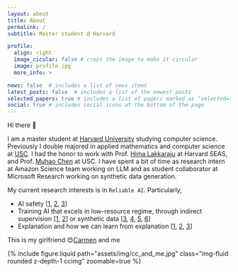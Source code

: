 ```yaml
---
layout: about
title: About
permalink: /
subtitle: Master student @ Harvard

profile:
  align: right
  image_cicular: false # crops the image to make it circular
  image: profile.jpg
  more_info: >

news: false  # includes a list of news items
latest_posts: false  # includes a list of the newest posts
selected_papers: true # includes a list of papers marked as "selected={true}"
social: true # includes social icons at the bottom of the page
---
```


<style type="text/css">
  .ccimg {
    max-width: 350px; width: 100%;
    display: block;
    margin-left: auto;
    margin-right: auto;
  }
</style>

Hi there 👋

I am a master student at [Harvard University](https://www.harvard.edu/) studying computer science.
Previously I double majored in applied mathematics and computer science at [USC](https://www.usc.edu/).
I had the honor to work with Prof. [Hima Lakkaraju](https://himalakkaraju.github.io/) at Harvard SEAS, and Prof. [Muhao Chen](https://muhaochen.github.io/) at USC.
I have spent a bit of time as research intern at Amazon Science team working on LLM and as student collaborator at Microsoft Research working on synthetic data generation. 

My current research interests is in `Reliable AI`. Particularly,
- AI safety [[1](https://arxiv.org/pdf/2305.14710.pdf), [2](https://arxiv.org/pdf/2311.09763.pdf), [3](https://arxiv.org/abs/2401.12255)]
- Training AI that excels in low-resource regime, through indirect supervision [[1](https://aclanthology.org/2023.acl-long.138.pdf), [2](https://aclanthology.org/2022.naacl-main.190.pdf)] or synthetic data [[3](https://www.ecva.net/papers/eccv_2022/papers_ECCV/papers/136830463.pdf), [4](https://arxiv.org/abs/2206.09592), [5](https://arxiv.org/abs/2309.05956), [6](https://arxiv.org/pdf/2312.14216.pdf)]
- Explanation and how we can learn from explanation [[1](https://proceedings.neurips.cc/paper/2021/file/9752d873fa71c19dc602bf2a0696f9b5-Paper.pdf), [2](https://www.nature.com/articles/s41746-022-00738-y), [3](https://www.nature.com/articles/s41746-022-00738-y)]

This is my girlfriend 😍[Carmen](https://www.linkedin.com/in/carmen-liang/) and me

{% include figure.liquid path="assets/img/cc_and_me.jpg" class="img-fluid rounded z-depth-1 ccimg" zoomable=true %}
